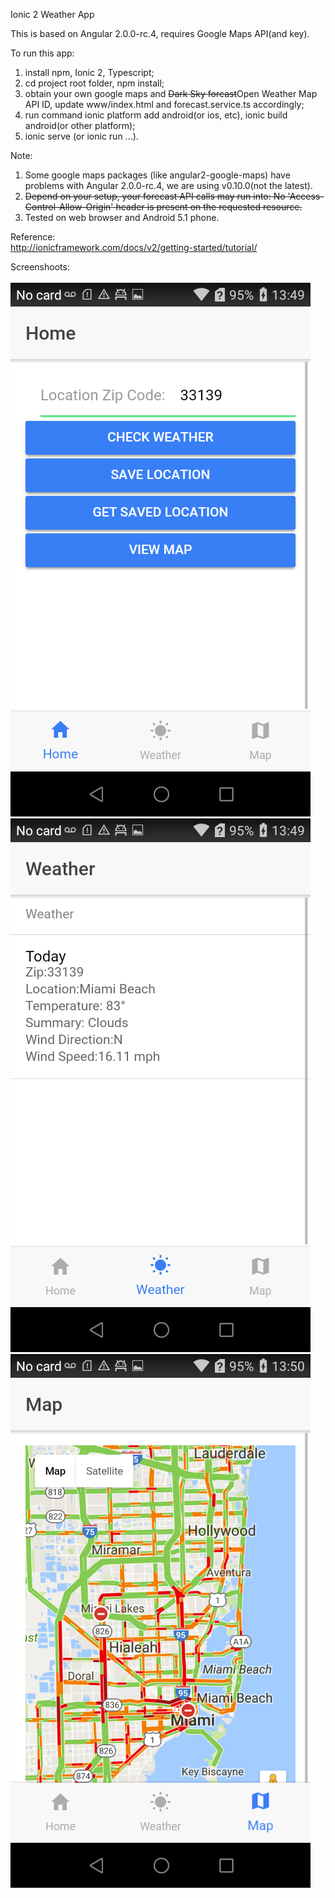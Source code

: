 Ionic 2 Weather App<br/>

This is based on Angular 2.0.0-rc.4, requires Google Maps API(and key).<br/>

To run this app:<br/>
1) install npm, Ionic 2, Typescript;<br/>
2) cd project root folder, npm install;<br/>
3) obtain your own google maps and <strike>Dark Sky forcast</strike>Open Weather Map API ID, update www/index.html and forecast.service.ts accordingly;<br/>
4) run command ionic platform add android(or ios, etc), ionic build android(or other platform);<br/>
5) ionic serve (or ionic run ...).<br/>

Note:<br/>
1. Some google maps packages (like angular2-google-maps) have problems with Angular 2.0.0-rc.4, we are using v0.10.0(not the latest).<br/>
2. <strike>Depend on your setup, your forecast API calls may run into: No 'Access-Control-Allow-Origin' header is present on the requested resource.</strike><br/>
3. Tested on web browser and Android 5.1 phone.<br/>

Reference: <br/>
http://ionicframework.com/docs/v2/getting-started/tutorial/<br/>

Screenshoots:<br/><br/>
<img src="images/home.png"/><br/>
<img src="images/weather.png"/><br/>
<img src="images/map.png"/><br/>
